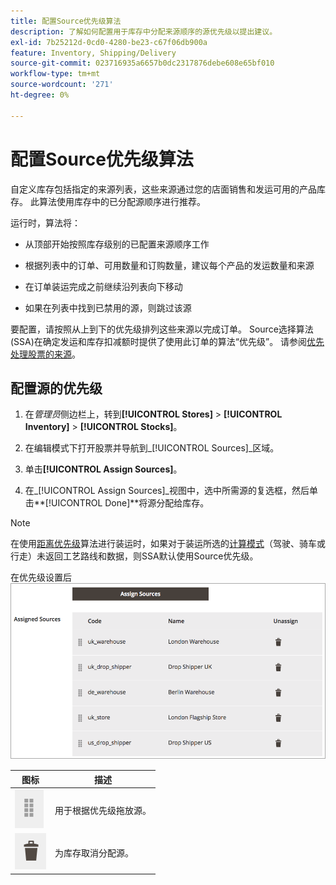```yaml
---
title: 配置Source优先级算法
description: 了解如何配置用于库存中分配来源顺序的源优先级以提出建议。
exl-id: 7b25212d-0cd0-4280-be23-c67f06db900a
feature: Inventory, Shipping/Delivery
source-git-commit: 023716935a6657b0dc2317876debe608e65bf010
workflow-type: tm+mt
source-wordcount: '271'
ht-degree: 0%

---
```


# 配置Source优先级算法

自定义库存包括指定的来源列表，这些来源通过您的店面销售和发运可用的产品库存。 此算法使用库存中的已分配源顺序进行推荐。

运行时，算法将：

- 从顶部开始按照库存级别的已配置来源顺序工作

- 根据列表中的订单、可用数量和订购数量，建议每个产品的发运数量和来源

- 在订单装运完成之前继续沿列表向下移动

- 如果在列表中找到已禁用的源，则跳过该源

要配置，请按照从上到下的优先级排列这些来源以完成订单。 Source选择算法(SSA)在确定发运和库存扣减额时提供了使用此订单的算法“优先级”。 请参阅[优先处理股票的来源](stocks-prioritize-sources.md)。

## 配置源的优先级

1. 在&#x200B;_管理员_&#x200B;侧边栏上，转到&#x200B;**[!UICONTROL Stores]** > **[!UICONTROL Inventory]** > **[!UICONTROL Stocks]**。

1. 在编辑模式下打开股票并导航到&#x200B;_[!UICONTROL Sources]_区域。

1. 单击&#x200B;**[!UICONTROL Assign Sources]**。

1. 在&#x200B;_[!UICONTROL Assign Sources]_视图中，选中所需源的复选框，然后单击&#x200B;**[!UICONTROL Done]**将源分配给库存。

>[!NOTE]
>
>在使用[距离优先级](distance-priority-algorithm.md)算法进行装运时，如果对于装运所选的[计算模式](distance-priority-algorithm.md)（驾驶、骑车或行走）未返回工艺路线和数据，则SSA默认使用Source优先级。

在优先级设置后![Source订单](assets/inventory-stock-priority-after.png)

| 图标 | 描述 |
|----------------------------------------------|----------------------------------------------------------------|
| ![拖放图标以设置优先级](assets/icon-drag-and-drop-action.png) | 用于根据优先级拖放源。 |
| ![单击图标以取消分配源](assets/icon-delete-action.png) | 为库存取消分配源。 |
